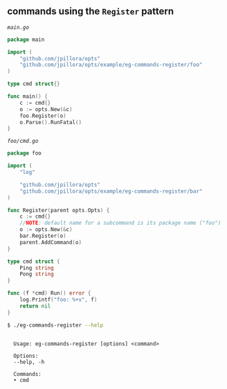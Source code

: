 ## commands using the `Register` pattern

_`main.go`_

<!--tmpl,chomp,code=go:cat main.go -->
``` go 
package main

import (
	"github.com/jpillora/opts"
	"github.com/jpillora/opts/example/eg-commands-register/foo"
)

type cmd struct{}

func main() {
	c := cmd{}
	o := opts.New(&c)
	foo.Register(o)
	o.Parse().RunFatal()
}
```
<!--/tmpl-->

_`foo/cmd.go`_

<!--tmpl,chomp,code=go:cat foo/cmd.go -->
``` go 
package foo

import (
	"log"

	"github.com/jpillora/opts"
	"github.com/jpillora/opts/example/eg-commands-register/bar"
)

func Register(parent opts.Opts) {
	c := cmd{}
	//NOTE: default name for a subcommand is its package name ("foo")
	o := opts.New(&c)
	bar.Register(o)
	parent.AddCommand(o)
}

type cmd struct {
	Ping string
	Pong string
}

func (f *cmd) Run() error {
	log.Printf("foo: %+v", f)
	return nil
}
```
<!--/tmpl-->

```sh
$ ./eg-commands-register --help
```

<!--tmpl,chomp,code=plain:go build -o eg-commands-register && ./eg-commands-register --help ; rm eg-commands-register -->
``` plain 

  Usage: eg-commands-register [options] <command>

  Options:
  --help, -h

  Commands:
  • cmd

```
<!--/tmpl-->
